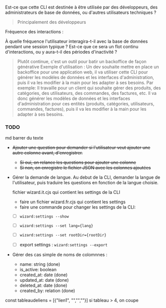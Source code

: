 Est-ce que cette CLI est destinée à être utilisée par des développeurs, des administrateurs de base de données, ou d'autres utilisateurs techniques ?
> Principalement des développeurs

Fréquence des interactions :

 À quelle fréquence l'utilisateur interagira-t-il avec la base de données pendant une session typique ? Est-ce que ce sera un flot continu d'interactions, ou y aura-t-il des périodes d'inactivité ?
 
 > Plutôt continue, c'est un outil pour batir un backoffice de façon générative
 > Exemple d'utilisation :
 > Un dev souhaite mettre en place un backoffice pour une application web, il va utiliser cette CLI pour générer les modèles de données et les interfaces d'administration, puis il va les modifier à la main pour les adapter à ses besoins.
Par exemple: 
Il travaille pour un client qui souhaite gérer des produits, des catégories, des utilisateurs, des commandes, des factures, etc.
Il va donc générer les modèles de données et les interfaces d'administration pour ces entités (produits, catégories, utilisateurs, commandes, factures), puis il va les modifier à la main pour les adapter à ses besoins.

### TODO
md barrer du texte
- ~~Ajouter une question pour demander si l'utilisateur veut ajouter une autre colonne avant, d'enregistrer.~~
  - ~~Si oui, on relance les questions pour ajouter une colonne~~
  - ~~Si non, on enregistre le fichier JSON avec les colonnes ajoutées~~
- Gérer la demande de langue. Au debut de la CLI, demander la langue de l'utilisateur, puis traduire les questions en fonction de la langue choisie.



  fichier wizard.it.cjs qui contient les settings de la CLI
  - faire un fichier wizard.fr.cjs qui contient les settings 
  - faire une commande pour changer les settings de la CLI:
  - [ ] `wizard:settings --show`
  - [ ] `wizard:settings --set lang={lang}`
  - [ ]  `wizard:settings --set rootDir={rootDir}`
  - [ ]  export settings : `wizard:settings --export` <path>
        




- Gérer des cas simple de noms de colomnnes :
  - name: string (done)
  - is_active: boolean
  - created_at: date (done)
  - updated_at: date (done)
  - deleted_at: date (done)
  - created_by: relation (done)


const tableaudeliens = [{"lien1", "","",""}]
si tableau > 4, on coupe